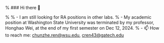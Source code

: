 % ### Hi there 👋

% <!--
% **ChunzheRen/ChunzheRen** is a ✨ _special_ ✨ repository because its `README.md` (this file) appears on your GitHub profile.-->
% - I am still looking for RA positions in other labs.
% - My academic position at Washington State University was terminated by my professor, Honghao Wei, at the end of my first semester on Dec 12, 2024.
% - 📫 How to reach me: chunzhe.ren@wsu.edu, cren43@gatech.edu
